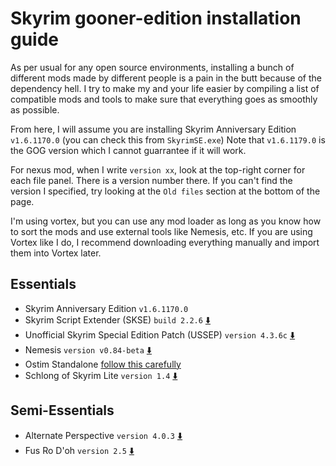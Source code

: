 # Skyrim gooner-edition installation guide
As per usual for any open source environments, installing a bunch of different mods made by different people is a pain in the butt because of the dependency hell.
I try to make my and your life easier by compiling a list of compatible mods and tools to make sure that everything goes as smoothly as possible.

From here, I will assume you are installing Skyrim Anniversary Edition `v1.6.1170.0` (you can check this from `SkyrimSE.exe`) Note that `v1.6.1179.0` is the GOG version which I cannot guarrantee if it will work.

For nexus mod, when I write `version xx`, look at the top-right corner for each file panel. There is a version number there. If you can't find the version I specified, try looking at the `Old files` section at the bottom of the page.

I'm using vortex, but you can use any mod loader as long as you know how to sort the mods and use external tools like Nemesis, etc. If you are using Vortex like I do, I recommend downloading everything manually and import them into Vortex later.

## Essentials
- Skyrim Anniversary Edition `v1.6.1170.0`
- Skyrim Script Extender (SKSE) `build 2.2.6` [⬇️](https://skse.silverlock.org/)
- Unofficial Skyrim Special Edition Patch (USSEP) `version 4.3.6c` [⬇️](https://www.nexusmods.com/skyrimspecialedition/mods/266?tab=files)
- Nemesis `version v0.84-beta` [⬇️](https://www.nexusmods.com/skyrimspecialedition/mods/60033?tab=files)
- Ostim Standalone [follow this carefully](https://www.nexusmods.com/skyrimspecialedition/articles/5654)
- Schlong of Skyrim Lite `version 1.4` [⬇️](https://www.loverslab.com/files/file/3705-schlongs-of-skyrim-light-se/)
## Semi-Essentials
- Alternate Perspective `version 4.0.3` [⬇️](https://www.nexusmods.com/skyrimspecialedition/mods/50307?tab=files)
- Fus Ro D'oh `version 2.5` [⬇️](https://www.nexusmods.com/skyrimspecialedition/mods/15109?tab=files&file_id=464222)
